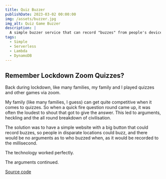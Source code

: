 ```yaml
---
title: Quiz Buzzer
publishDate: 2023-03-02 00:00:00
img: /assets/buzzer.jpg
img_alt: Quiz Game Buzzer
description: |
  A simple buzzer service that can record "buzzes" from people's devices to help with zoom quizzes.
tags:
  - Simple
  - Serverless
  - Lambda
  - DynamoDB
---
```


## Remember Lockdown Zoom Quizzes?

Back during lockdown, like many families, my family and I played quizzes and other games via zoom.

My family (like many families, I guess) can get quite competitive when it comes to quizzes. So when a quick fire question round came up, it was often the loudest to shout that got to give the answer. This led to arguments, heckling and the all round breakdown of civilisation.

The solution was to have a simple website with a big button that could record buzzes, so people in disparate locations could buzz, and there would be no arguments as to who buzzed when, as it would be recorded to the millisecond.

The technology worked perfectly.

The arguments continued.

[Source code](https://github.com/PMCorbett/buzzer)
